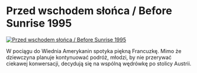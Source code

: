 Przed wschodem słońca / Before Sunrise 1995 
=============
[![Przed wschodem słońca / Before Sunrise 1995 ](http://vidos.pl/images/player.gif)](http://vidos.pl/przed-wschodem-slonca-before-sunrise-1995)

 W pociągu do Wiednia Amerykanin spotyka piękną Francuzkę. Mimo że dziewczyna planuje kontynuować podróż, młodzi, by nie przerywać ciekawej konwersacji, decydują się na wspólną wędrówkę po stolicy Austrii.
